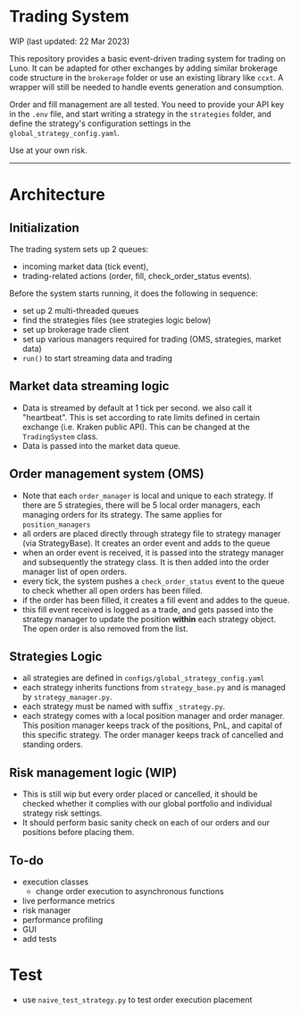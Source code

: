 # Trading System

WIP (last updated: 22 Mar 2023)

This repository provides a basic event-driven trading system for trading on Luno. It can be adapted for other exchanges by adding similar brokerage code structure in the `brokerage` folder or use an existing library like `ccxt`. A wrapper will still be needed to handle events generation and consumption.

Order and fill management are all tested. You need to provide your API key in the `.env` file, and start writing a strategy in the `strategies` folder, and define the strategy's configuration settings in the `global_strategy_config.yaml`.

Use at your own risk.

---

# Architecture

## Initialization

The trading system sets up 2 queues:

- incoming market data (tick event),
- trading-related actions (order, fill, check_order_status events).

Before the system starts running, it does the following in sequence:

- set up 2 multi-threaded queues
- find the strategies files (see strategies logic below)
- set up brokerage trade client
- set up various managers required for trading (OMS, strategies, market data)
- `run()` to start streaming data and trading

## Market data streaming logic

- Data is streamed by default at 1 tick per second. we also call it "heartbeat". This is set according to rate limits defined in certain exchange (i.e. Kraken public API). This can be changed at the `TradingSystem` class.
- Data is passed into the market data queue.

## Order management system (OMS)

- Note that each `order_manager` is local and unique to each strategy. If there are 5 strategies, there will be 5 local order managers, each managing orders for its strategy. The same applies for `position_managers`
- all orders are placed directly through strategy file to strategy manager (via StrategyBase). It creates an order event and adds to the queue
- when an order event is received, it is passed into the strategy manager and subsequently the strategy class. It is then added into the order manager list of open orders.
- every tick, the system pushes a `check_order_status` event to the queue to check whether all open orders has been filled.
- if the order has been filled, it creates a fill event and addes to the queue.
- this fill event received is logged as a trade, and gets passed into the strategy manager to update the position **within** each strategy object. The open order is also removed from the list.

## Strategies Logic

- all strategies are defined in `configs/global_strategy_config.yaml`
- each strategy inherits functions from `strategy_base.py` and is managed by `strategy_manager.py`.
- each strategy must be named with suffix `_strategy.py`.
- each strategy comes with a local position manager and order manager. This position manager keeps track of the positions, PnL, and capital of this specific strategy. The order manager keeps track of cancelled and standing orders.

## Risk management logic (WIP)

- This is still wip but every order placed or cancelled, it should be checked whether it complies with our global portfolio and individual strategy risk settings.
- It should perform basic sanity check on each of our orders and our positions before placing them.

## To-do

- execution classes
  - change order execution to asynchronous functions
- live performance metrics
- risk manager
- performance profiling
- GUI
- add tests

# Test

- use `naive_test_strategy.py` to test order execution placement
